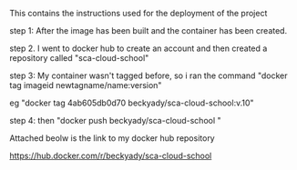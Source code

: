 This contains the instructions used for the deployment of the project

step 1: After the image has been built and the container has been created.

step 2. I went to docker hub to create an account and then created a repository called "sca-cloud-school"

step 3: My container wasn't tagged before, so i ran the command "docker tag imageid newtagname/name:version"

eg "docker tag 4ab605db0d70  beckyady/sca-cloud-school:v.10"

step 4: then "docker push beckyady/sca-cloud-school "

Attached beolw is the link to my  docker hub repository

https://hub.docker.com/r/beckyady/sca-cloud-school
